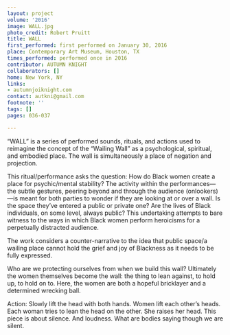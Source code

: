 ```yaml
---
layout: project
volume: '2016'
image: WALL.jpg
photo_credit: Robert Pruitt
title: WALL
first_performed: first performed on January 30, 2016
place: Contemporary Art Museum, Houston, TX
times_performed: performed once in 2016
contributor: AUTUMN KNIGHT
collaborators: []
home: New York, NY
links:
- autumnjoiknight.com
contact: autkni@gmail.com
footnote: ''
tags: []
pages: 036-037

---
```


“WALL” is a series of performed sounds, rituals, and actions used to reimagine the concept of the “Wailing Wall” as a psychological, spiritual, and embodied place. The wall is simultaneously a place of negation and projection.

This ritual/performance asks the question: How do Black women create a place for psychic/mental stability? The activity within the performances—the subtle gestures, peering beyond and through the audience (onlookers)—is meant for both parties to wonder if they are looking at or over a wall. Is the space they’ve entered a public or private one? Are the lives of Black individuals, on some level, always public? This undertaking attempts to bare witness to the ways in which Black women perform heroicisms for a perpetually distracted audience.

The work considers a counter-narrative to the idea that public space/a wailing place cannot hold the grief and joy of Blackness as it needs to be fully expressed.

Who are we protecting ourselves from when we build this wall? Ultimately the women themselves become the wall: the thing to lean against, to hold up, to hold on to. Here, the women are both a hopeful bricklayer and a determined wrecking ball.

Action: Slowly lift the head with both hands. Women lift each other’s heads. Each woman tries to lean the head on the other. She raises her head. This piece is about silence. And loudness. What are bodies saying though we are silent.

